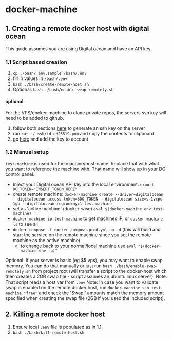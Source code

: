 # docker-machine

## 1. Creating a remote docker host with digital ocean

This guide assumes you are using Digital ocean and have an API key.

### 1.1 Script based creation

1. `cp ./bash/.env.sample /bash/.env`
2. fill in values in `/bash/.env`
3. `bash ./bash/create-remote-host.sh`
4. Optional: `bash ./bash/enable-swap-remotely.sh`

#### optional

For the VPS/docker-machine to clone private repos, the servers ssh key will need to be added to github.

1. follow both sections [here](https://docs.github.com/en/github/authenticating-to-github/generating-a-new-ssh-key-and-adding-it-to-the-ssh-agent) to generate an ssh key on the server
2. run `cat ~/.ssh/id_ed25519.pub` and copy the contents to clipboard
3. go [here](https://github.com/settings/keys) and add the key to account

### 1.2 Manual setup

`test-machine` is used for the machine/host-name. Replace that with what you want to reference the machine with. That name will show up in your DO control panel.

- Inject your Digital ocean API key into the local environment: `export DO_TOKEN="INSERT_TOKEN_HERE"`
- create remote machine: `docker-machine create --driver=digitalocean --digitalocean-access-token=$DO_TOKEN --digitalocean-size=s-1vcpu-1gb --digitalocean-region=nyc1 test-machine`
- set as 'active machine' (docker-wise) `eval $(docker-machine env test-machine)`
- `docker-machine ip test-machine` to get machines IP, or `docker-machine ls` to see all
- `docker-compose -f docker-compose.prod.yml up -d` (this will build and start the service on the remote machine since you set the remote machine as the active machine)
	- to change back to your normal/local machine use `eval "$(docker-machine env -u)"`

Optional: If your server is basic (eg $5 vps), you may want to enable swap memory. You can do that manually or just run `bash ./bash/enable-swap-remotely.sh` from project root (will transfer a script to the docker-host which then creates a 2GB swap file - script assumes an ubuntu linux server).
Note: That script reads a host var from `.env`
Note: In case you want to validate swap is enabled on the remote docker host, run `docker-machine ssh test-machine "free"` and check the 'Swap:' amounts match the memory amount specified when creating the swap file (2GB if you used the included script).

## 2. Killing a remote docker host

1. Ensure local `.env` file is populated as in 1.1.
2. `bash ./bash/kill-remote-host.sh`